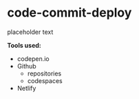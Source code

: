 # code-commit-deploy
placeholder text


**Tools used:** 
* codepen.io
* Github
    * repositories
    * codespaces
* Netlify
